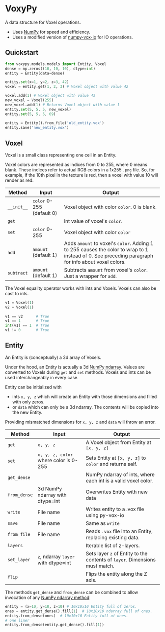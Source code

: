 # VoxyPy    
 A data structure for Voxel operations.     
    
- Uses [NumPy](https://pypi.org/project/numpy/) for speed and efficiency.     
- Uses a modified version of [numpy-vox-io](https://github.com/alexhunsley/numpy-vox-io) for IO operations.    
    
## Quickstart 
```python  
from voxypy.models.models import Entity, Voxel
dense = np.zeros((10, 10, 10), dtype=int) 
entity = Entity(data=dense) 

entity.set(x=1, y=2, z=3, 42)   
voxel = entity.get(1, 2, 3) # Voxel object with value 42 

voxel.add(1) # Voxel object with value 43   
new_voxel = Voxel(255) 
new_voxel.add(1) # Returns Voxel object with value 1  
entity.set(5, 5, 5, new_voxel)
entity.set(5, 5, 5, 69)
  
entity = Entity().from_file('old_entity.vox')
entity.save('new_entity.vox')  
```    
 ## Voxel 
Voxel is a small class representing one cell in an Entity.    
  
Voxel colors are represented as indices from 0 to 255, where 0 means blank. These indices refer to actual RGB colors in a 1x255 `.png` file. So, for example, if the 10th pixel in the texture is red, then a voxel with value 10 will render as red.  
    
| Method     | Input                     | Output                                                                                                                                             |  
| ---------- | ------------------------- | -------------------------------------------------------------------------------------------------------------------------------------------------- |  
| `__init__` | `color` 0-255 (default 0) | Voxel object with color `color`. 0 is blank.                                                                                                       |  
| `get`      |                           | int value of voxel's `color`.                                                                                                                                                   |     |  
| `set`      | `color` 0-255             | Voxel object with color `color`                                                                                                                    |  
| `add`      | `amount` (default 1) | Adds `amount` to voxel's `color`. Adding 1 to 255 causes the color to wrap to 1 instead of 0. See preceding paragraph for info about voxel colors. |
| `subtract` | `amount` (default 1) | Subtracts `amount` from voxel's `color`. Just a wrapper for `add`. |
  
The Voxel equality operator works with ints and Voxels. Voxels can also be cast to ints.  
```python  
v1 = Voxel(1)  
v2 = Voxel(1)  
  
v1 == v2      # True  
v1 == 1       # True  
int(v1) == 1  # True  
v1 != 0       # True  
```  
  
## Entity  
An Entity is (conceptually) a 3d array of Voxels.  
  
Under the hood, an Entity is actually a 3d [NumPy ndarray](https://numpy.org/doc/stable/reference/generated/numpy.ndarray.html). Values are converted to Voxels during `get` and `set` methods. Voxels and ints can be used interchangeably in every case.

Entity can be initialized with 
- ints `x, y, z` which will create an Entity with those dimensions and filled with only zeros.
- or `data` which can only be a 3d ndarray. The contents will be copied into the new Entity.

Providing mismatched dimensions for `x, y, z` and `data` will throw an error. 


| Method       | Input                                 | Output                                                                      |
| ------------ | ------------------------------------- | --------------------------------------------------------------------------- |
| `get`        | `x, y, z`                             | A Voxel object from Entity at `[x, y, z]`                                   |
| `set`        | `x, y, z, color` where color is 0-255 | Sets Entity at `[x, y, z]` to `color` and returns self.                     |
| `get_dense`  |                                       | NumPy ndarray of ints, where each int is a valid voxel color.               |
| `from_dense` | 3d NumPy ndarray with dtype=int       | Overwrites Entity with new data                                             |
| `write`      | File name                             | Writes entity to a .vox file using py-vox-io                                |
| `save`       | File name                             | Same as `write`                                                             |
| `from_file`  | File name                             | Reads `.vox` file into an Entity, replacing existing data.                                                                            |
| `layers`     |                                       | Iterable list of z-layers.                                                  |
| `set_layer`  | `z`, ndarray `layer` with dtype=int   | Sets layer `z` of Entity to the contents of `layer`. Dimensions must match. |
| `flip`       |                                       | Flips the entity along the Z axis. |
  
The methods `get_dense` and `from_dense` can be combined to allow invocation of any [NumPy ndarray method](https://numpy.org/doc/stable/reference/generated/numpy.ndarray.html)  

```python  
entity = (x=10, y=10, z=10) # 10x10x10 Entity full of zeros.  
ones = entity.get_dense().fill(1)  # 10x10x10 ndarray full of ones.  
entity.from_dense(ones)  # 10x10x10 Entity full of ones.  
# one liner  
entity.from_dense(entity.get_dense().fill(1))  
```
